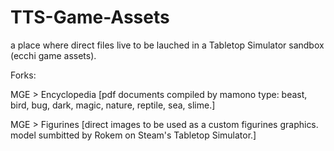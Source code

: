 # TTS-Game-Assets
a place where direct files live to be lauched in a Tabletop Simulator sandbox (ecchi game assets).


Forks:

MGE > Encyclopedia [pdf documents compiled by mamono type: beast, bird, bug, dark, magic, nature, reptile, sea, slime.]

MGE > Figurines [direct images to be used as a custom figurines graphics. model sumbitted by Rokem on Steam's Tabletop Simulator.]
